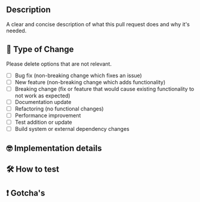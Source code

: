## Description

A clear and concise description of what this pull request does and why it's needed.

## :thought_balloon: Type of Change

Please delete options that are not relevant.

- [ ] Bug fix (non-breaking change which fixes an issue)
- [ ] New feature (non-breaking change which adds functionality)
- [ ] Breaking change (fix or feature that would cause existing functionality to not work as expected)
- [ ] Documentation update
- [ ] Refactoring (no functional changes)
- [ ] Performance improvement
- [ ] Test addition or update
- [ ] Build system or external dependency changes

## :nerd_face: Implementation details

## :hammer_and_wrench: How to test

## :exclamation: Gotcha's
